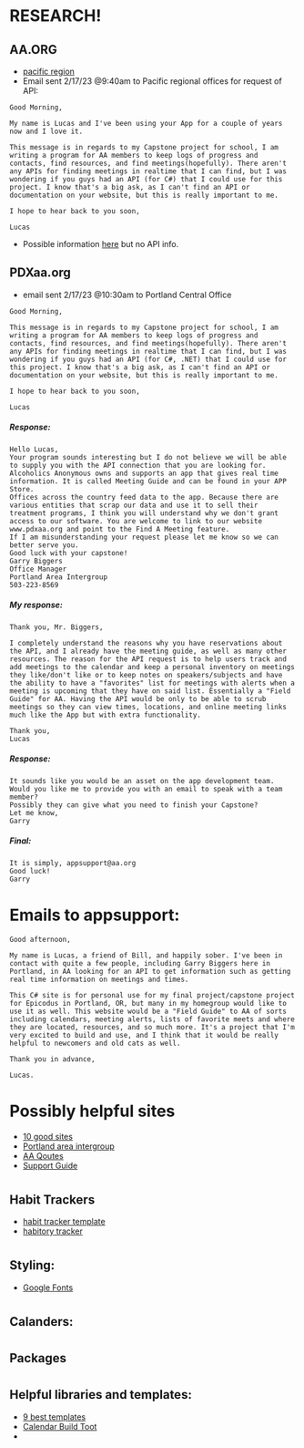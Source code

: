 # RESEARCH!

## AA.ORG
* [pacific region](https://www.aa.org/contact-pacific-region)
* Email sent 2/17/23 @9:40am to Pacific regional offices for request of API:
```
Good Morning,

My name is Lucas and I've been using your App for a couple of years now and I love it.

This message is in regards to my Capstone project for school, I am writing a program for AA members to keep logs of progress and contacts, find resources, and find meetings(hopefully). There aren't any APIs for finding meetings in realtime that I can find, but I was wondering if you guys had an API (for C#) that I could use for this project. I know that's a big ask, as I can't find an API or documentation on your website, but this is really important to me. 

I hope to hear back to you soon,

Lucas
```

* Possible information  [here](https://meetingguide.helpdocs.io/article/kngu6gpxfw-json-feeds) but no API info.

## PDXaa.org
* email sent 2/17/23 @10:30am to Portland Central Office
```
Good Morning,

This message is in regards to my Capstone project for school, I am writing a program for AA members to keep logs of progress and contacts, find resources, and find meetings(hopefully). There aren't any APIs for finding meetings in realtime that I can find, but I was wondering if you guys had an API (for C#, .NET) that I could use for this project. I know that's a big ask, as I can't find an API or documentation on your website, but this is really important to me. 

I hope to hear back to you soon,

Lucas
```
##### Response:
```
Hello Lucas,
Your program sounds interesting but I do not believe we will be able to supply you with the API connection that you are looking for.
Alcoholics Anonymous owns and supports an app that gives real time information. It is called Meeting Guide and can be found in your APP Store.
Offices across the country feed data to the app. Because there are various entities that scrap our data and use it to sell their treatment programs, I think you will understand why we don't grant access to our software. You are welcome to link to our website www.pdxaa.org and point to the Find A Meeting feature.
If I am misunderstanding your request please let me know so we can better serve you.
Good luck with your capstone!
Garry Biggers
Office Manager
Portland Area Intergroup
503-223-8569
```
##### My response:
```
Thank you, Mr. Biggers,

I completely understand the reasons why you have reservations about the API, and I already have the meeting guide, as well as many other resources. The reason for the API request is to help users track and add meetings to the calendar and keep a personal inventory on meetings they like/don't like or to keep notes on speakers/subjects and have the ability to have a "favorites" list for meetings with alerts when a meeting is upcoming that they have on said list. Essentially a "Field Guide" for AA. Having the API would be only to be able to scrub meetings so they can view times, locations, and online meeting links much like the App but with extra functionality. 

Thank you, 
Lucas 
```
##### Response:
```
It sounds like you would be an asset on the app development team.
Would you like me to provide you with an email to speak with a team member?
Possibly they can give what you need to finish your Capstone?
Let me know,
Garry
```
##### Final:

```
It is simply, appsupport@aa.org
Good luck!
Garry
```

# Emails to appsupport:
```
Good afternoon,

My name is Lucas, a friend of Bill, and happily sober. I've been in contact with quite a few people, including Garry Biggers here in Portland, in AA looking for an API to get information such as getting real time information on meetings and times.

This C# site is for personal use for my final project/capstone project for Epicodus in Portland, OR, but many in my homegroup would like to use it as well. This website would be a "Field Guide" to AA of sorts including calendars, meeting alerts, lists of favorite meets and where they are located, resources, and so much more. It's a project that I'm very excited to build and use, and I think that it would be really helpful to newcomers and old cats as well. 

Thank you in advance,

Lucas.
```



#

# Possibly helpful sites

* [10 good sites](https://aaagnostica.org/2013/02/24/my-10-favourite-recovery-websites/)
* [Portland area intergroup](https://www.pdxaa.org/portland-area-intergroup/#resources)
* [AA Qoutes](https://www.goodreads.com/work/quotes/152899-alcoholics-anonymous)
* [Support Guide](https://www.alcoholrehabguide.org/support/)

#
## Habit Trackers

* [habit tracker template](https://thomasjfrank.com/templates/habit-tracker-notion-template/)
* [habitory tracker](https://habitory.com/)

#
## Styling:
* [Google Fonts](https://fonts.google.com/specimen/EB+Garamond#styles)

#

## Calanders:


#

## Packages



#
## Helpful libraries and templates:

* [9 best templates](https://adminlte.io/blog/free-react-templates/)
* [Calendar Build Toot](https://medium.com/@sanderdebr/building-a-workout-tracker-with-react-and-firebase-part-1-e1b13c073135)
* 

